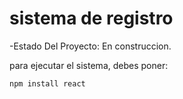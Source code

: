 <h1> sistema de registro</h1>

-Estado Del Proyecto: En construccion. 

para ejecutar el sistema, debes poner:

```npm install react```



